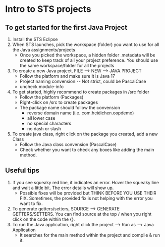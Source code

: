 # Intro to STS projects
## To get started for the first Java Project
1. Install the STS Eclipse 
2. When STS launches, pick the workspace (folder) you want to use for all the Java assignments/projects
   - Once you picked the workspace, a hidden folder .metadata will be created to keep track of all your project preference. You should use the same workspace/folder for all the projects
3. To create a new Java project, FILE --> NEW --> JAVA PROJECT
   - Follow the platform and make sure it is Java 17
   - Project naming convension -- Not strict, could be PascalCase
   - uncheck module-info
4. To get started, highly recommend to create packages in /src folder
   - Follow the platform (Packages)
   - Right-click on /src to create packages
   - The package name should follow the convension
     - reverse domain name (i.e. com.heidichen.oopdemo)
     - all lower case 
     - no special characters
     - no dash or slash
5. To create java class, right click on the package you created, add a new Class
   - Follow the Java class convension (PascalCase)
   - Check whether you want to check any boxes like adding the main method. 

## Useful tips
1. If you see squeaky red line, it indicates an error. Hover the squeaky line and wait a little bit. The error details will show up. 
   - Possible fixes will be provided but THINK BEFORE YOU USE THEIR FIX. Sometimes, the provided fix is not helping with the error you want to fix. 
2. To generate getters/setters, SOURCE --> GENERATE GETTERS/SETTERS. You can find source at the top / when you right click on the code within the {}. 
3. To run the Java application, right click the project --> Run as --> Java Application
   - It searches for the main method within the project and compile & run it. 